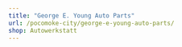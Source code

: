 ```yaml
---
title: "George E. Young Auto Parts"
url: /pocomoke-city/george-e-young-auto-parts/
shop: Autowerkstatt
---
```

